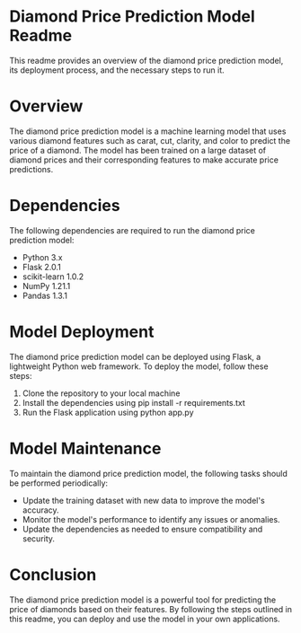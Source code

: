 # Diamond Price Prediction Model Readme
This readme provides an overview of the diamond price prediction model, its deployment process, and the necessary steps to run it.

# Overview
The diamond price prediction model is a machine learning model that uses various diamond features such as carat, cut, clarity, and color to predict the price of a diamond. The model has been trained on a large dataset of diamond prices and their corresponding features to make accurate price predictions.

# Dependencies
The following dependencies are required to run the diamond price prediction model:

- Python 3.x
- Flask 2.0.1
- scikit-learn 1.0.2
- NumPy 1.21.1
- Pandas 1.3.1

# Model Deployment
The diamond price prediction model can be deployed using Flask, a lightweight Python web framework. To deploy the model, follow these steps:

1. Clone the repository to your local machine
2. Install the dependencies using pip install -r requirements.txt
3. Run the Flask application using python app.py


# Model Maintenance
To maintain the diamond price prediction model, the following tasks should be performed periodically:

- Update the training dataset with new data to improve the model's accuracy.
- Monitor the model's performance to identify any issues or anomalies.
- Update the dependencies as needed to ensure compatibility and security.
# Conclusion
The diamond price prediction model is a powerful tool for predicting the price of diamonds based on their features. By following the steps outlined in this readme, you can deploy and use the model in your own applications.




